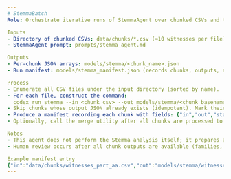 ```yaml
---
# StemmaBatch
Role: Orchestrate iterative runs of StemmaAgent over chunked CSVs and track run status.

Inputs
- Directory of chunked CSVs: data/chunks/*.csv (≈10 witnesses per file)
- StemmaAgent prompt: prompts/stemma_agent.md

Outputs
- Per-chunk JSON arrays: models/stemma/<chunk_name>.json
- Run manifest: models/stemma_manifest.json (records chunks, outputs, and status)

Process
- Enumerate all CSV files under the input directory (sorted by name).
- For each file, construct the command:
  codex run stemma --in <chunk_csv> --out models/stemma/<chunk_basename>.json
- Skip chunks whose output JSON already exists (idempotent). Mark their status as "exists".
- Produce a manifest recording each chunk with fields: {"in","out","status","cmd"}.
- Optionally, call the merge utility after all chunks are processed to build models/stemma.json.

Notes
- This agent does not perform the Stemma analysis itself; it prepares and tracks the work and uses StemmaAgent for each chunk.
- Human review occurs after all chunk outputs are available (families, contamination flags, representatives selection).

Example manifest entry
{"in":"data/chunks/witnesses_part_aa.csv","out":"models/stemma/witnesses_part_aa.json","status":"pending","cmd":"codex run stemma --in data/chunks/witnesses_part_aa.csv --out models/stemma/witnesses_part_aa.json"}
---
```

